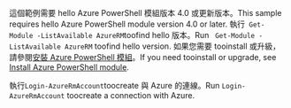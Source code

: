 <span data-ttu-id="a1edc-101">這個範例需要 hello Azure PowerShell 模組版本 4.0 或更新版本。</span><span class="sxs-lookup"><span data-stu-id="a1edc-101">This sample requires hello Azure PowerShell module version 4.0 or later.</span></span> <span data-ttu-id="a1edc-102">執行` Get-Module -ListAvailable AzureRM`toofind hello 版本。</span><span class="sxs-lookup"><span data-stu-id="a1edc-102">Run ` Get-Module -ListAvailable AzureRM` toofind hello version.</span></span> <span data-ttu-id="a1edc-103">如果您需要 tooinstall 或升級，請參閱[安裝 Azure PowerShell 模組](/powershell/azure/install-azurerm-ps)。</span><span class="sxs-lookup"><span data-stu-id="a1edc-103">If you need tooinstall or upgrade, see [Install Azure PowerShell module](/powershell/azure/install-azurerm-ps).</span></span> 

<span data-ttu-id="a1edc-104">執行`Login-AzureRmAccount`toocreate 與 Azure 的連線。</span><span class="sxs-lookup"><span data-stu-id="a1edc-104">Run `Login-AzureRmAccount` toocreate a connection with Azure.</span></span> 
